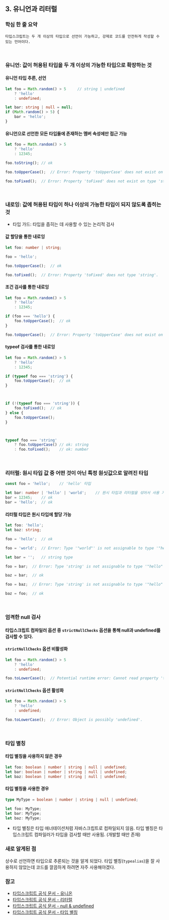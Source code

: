 ## 3. 유니언과 리터럴

### 학심 한 줄 요약
    타입스크립트는 두 개 이상의 타입으로 선언이 가능하고, 강제로 코드를 안전하게 작성할 수 있는 언어이다.

</br>

### 유니언: 값이 허용된 타입을 두 개 이상의 가능한 타입으로 확장하는 것

#### 유니언 타입 추론, 선언
```typescript
let foo = Math.random() > 5     // string | undefined
    ? 'hello'
    : undefined;

let bar: string | null = null;
if (Math.random() > 5) {
    bar = 'hello';
}
```

#### 유니언으로 선언한 모든 타입들에 존재하는 멤버 속성에만 접근 가능
```typescript
let foo = Math.random() > 5
    ? 'hello'
    : 12345;

foo.toString(); // ok

foo.toUpperCase();  // Error: Property 'toUpperCase' does not exist on type 'string | number'. Property 'toUpperCase' does not exist on type 'number'.

foo.toFixed();  // Error: Property 'toFixed' does not exist on type 'string | number'. Property 'toFixed' does not exist on type 'string'.
```

</br>

### 내로잉: 값에 허용된 타입이 하나 이상의 가능한 타입이 되지 않도록 좁히는 것
- 타입 가드: 타입을 좁히는 데 사용할 수 있는 논리적 검사

#### 값 할당을 통한 내로잉
```typescript
let foo: number | string;

foo = 'hello';

foo.toUpperCase();  // ok

foo.toFixed();  // Error: Property 'toFixed' does not type 'string'.
```

#### 조건 검사를 통한 내로잉
```typescript
let foo = Math.random() > 5
    ? 'hello'
    : 12345;

if (foo === 'hello') {
    foo.toUpperCase();  // ok
}

foo.toUpperCase();  // Error: Property 'toUpperCase' does not exist on type 'string | number'. Property 'toUpperCase' does not exist on type 'number'.
```

#### typeof 검사를 통한 내로잉
```typescript
let foo = Math.random() > 5
    ? 'hello'
    : 12345;

if (typeof foo === 'string') {
    foo.toUpperCase();  // ok
}



if (!(typeof foo === 'string')) {
    foo.toFixed();  // ok
} else {
    foo.toUpperCase();
}



typeof foo === 'string'
    ? foo.toUpperCase() // ok: string
    : foo.toFixed();    // ok: number
```

</br>

### 리터럴: 원시 타입 값 중 어떤 것이 아닌 특정 원싯값으로 알려진 타입
```typescript
const foo = 'hello';    // 'hello' 타입

let bar: number | 'hello' | 'world';    // 원시 타입과 리터럴을 섞어서 사용 가능
bar = 12345;    // ok
bar = 'hello';  // ok
```

#### 리터럴 타입은 원시 타입에 할당 가능
```typescript
let foo: 'hello';
let baz: string;

foo = 'hello';  // ok

foo = 'world';  // Error: Type '"world"' is not assignable to type '"hello"'.

let bar = '';   // string type

foo = bar;  // Error: Type 'string' is not assignable to type '"hello"'.

baz = bar;  // ok

foo = baz;  // Error: Type 'string' is not assignable to type '"hello"'.

baz = foo;  // ok
```

</br>

### 엄격한 null 검사
#### 타입스크립트 컴파일러 옵션 중 `strictNullChecks` 옵션을 통해 null과 undefined를 검사할 수 있다.

#### `strictNullChecks` 옵션 비활성화
```typescript
let foo = Math.random() > 5
    ? 'hello'
    : undefined;

foo.toLowerCase();  // Potential runtime error: Cannot read property 'toLowerCase' of undefined.
```

#### `strictNullChecks` 옵션 활성화
```typescript
let foo = Math.random() > 5
    ? 'hello'
    : undefined;

foo.toLowerCase();  // Error: Object is possibly 'undefined'.
```

</br>


### 타입 별칭

#### 타입 별칭을 사용하지 않은 경우
```typescript
let foo: boolean | number | string | null | undefined;
let bar: boolean | number | string | null | undefined;
let baz: boolean | number | string | null | undefined;
```

#### 타입 별칭을 사용한 경우
```typescript
type MyType = boolean | number | string | null | undefined;

let foo: MyType;
let bar: MyType;
let baz: MyType;
```
- 타입 별칭은 타입 애너테이션처럼 자바스크립트로 컴파일되지 않음. 타입 별칭은 타입스크립트 컴파일러가 타입을 검사할 때만 사용됨. (개발할 때만 존재)

### 새로 알게된 점
상수로 선언하면 타입으로 추론되는 것을 알게 되었다. 타입 별칭(`typealias`)을 잘 사용하지 않았는데 코드를 깔끔하게 하려면 자주 사용해야겠다.

### 참고
- [타입스크립트 공식 문서 - 유니온](https://www.typescriptlang.org/docs/handbook/2/everyday-types.html#union-types)
- [타입스크립트 공식 문서 - 리터럴](https://www.typescriptlang.org/docs/handbook/2/everyday-types.html#literal-types)
- [타입스크립트 공식 문서 - null & undefined](https://www.typescriptlang.org/docs/handbook/2/everyday-types.html#null-and-undefined)
- [타입스크립트 공식 문서 - 타입 별칭](https://www.typescriptlang.org/docs/handbook/2/everyday-types.html#type-aliases)